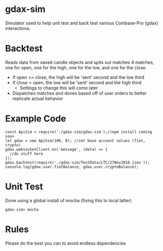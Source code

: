 # gdax-sim

Simulator used to help unit test and back test various Coinbase-Pro (gdax) interactions.

# Backtest
Reads data from saved candle objects and spits out matches 4 matches, one for open, one for the high, one for the low, and one for the close.
- If open >= close, the high will be 'sent' second and the low third
- If close > open, the low will be 'sent' second and the high third
  - Settings to change this will come later
- Dispatches matches and dones based off of user orders to better replicate actual behavior

# Example Code
```
const ApiSim = require('./gdax-sim/gdax-sim');//npm install coming soon
let gdax = new ApiSim(100, 0); //set base account values (fiat, crypto)
gdax.websocketClient.on('message', (data) => {
  //do stuff here
});
gdax.backtest(require('./gdax-sim/TestData/LTC/27Nov2018.json'));
console.log(gdax.user.fiatBalance, gdax.user.cryptoBalance);
```

# Unit Test
Done using a global install of mocha (fixing this to local latter)
```
gdax-sim> mocha
```

# Rules
Please do the best you can to avoid endless dependencies 
